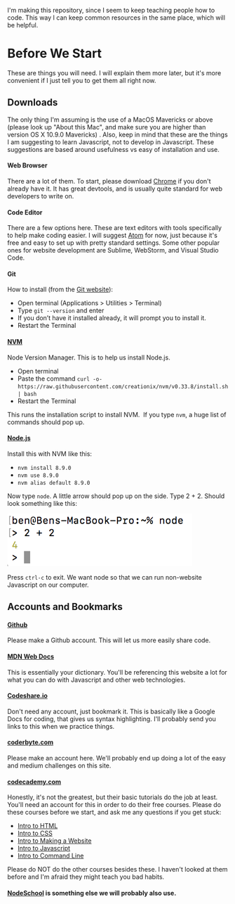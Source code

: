 I'm making this repository, since I seem to keep teaching people how to code. This way I can keep common resources in the same place, which will be helpful.

Before We Start
===========
These are things you will need. I will explain them more later, but it's more convenient if I just tell you to get them all right now.

Downloads
-----------
The only thing I'm assuming is the use of a MacOS Mavericks or above (please look up "About this Mac", and make sure you are higher than version OS X 10.9.0 Mavericks) . Also, keep in mind that these are the things I am suggesting to learn Javascript, not to develop in Javascript. These suggestions are based around usefulness vs easy of installation and use.

#### Web Browser
There are a lot of them. To start, please download [Chrome](https://www.google.com/chrome/) if you don't already have it. It has great devtools, and is usually quite standard for web developers to write on.

#### Code Editor
There are a few options here. These are text editors with tools specifically to help make coding easier. I will suggest [Atom](https://atom.io) for now, just because it's free and easy to set up with pretty standard settings. Some other popular ones for website development are Sublime, WebStorm, and Visual Studio Code.

#### Git
How to install (from the [Git website](https://git-scm.com/book/en/v2/Getting-Started-Installing-Git)):

 - Open terminal (Applications > Utilities > Terminal)
 - Type `git --version` and enter
 - If you don’t have it installed already, it will prompt you to install it.
 - Restart the Terminal

#### [NVM](https://github.com/creationix/nvm)
Node Version Manager. This is to help us install Node.js. 

 - Open terminal
 - Paste the command `curl -o- https://raw.githubusercontent.com/creationix/nvm/v0.33.8/install.sh | bash`
 - Restart the Terminal

This runs the installation script to install NVM. 
If you type `nvm`, a huge list of commands should pop up.

#### [Node.js](https://nodejs.org/en/)
Install this with NVM like this: 

 - `nvm install 8.9.0`
 - `nvm use 8.9.0`
 - `nvm alias default 8.9.0`

Now type `node`. A little arrow should pop up on the side. Type 2 + 2. Should look something like this:

![Node is running!](./images/node-is-running.png)

Press `ctrl-c` to exit.
We want node so that we can run non-website Javascript on our computer.

Accounts and Bookmarks
-----------
#### [Github](https://github.com)
Please make a Github account. This will let us more easily share code.

#### [MDN Web Docs](https://developer.mozilla.org/en-US/)
This is essentially your dictionary. You'll be referencing this website a lot for what you can do with Javascript and other web technologies.

#### [Codeshare.io](http://codeshare.io)
Don't need any account, just bookmark it. This is basically like a Google Docs for coding, that gives us syntax highlighting. I'll probably send you links to this when we practice things.

#### [coderbyte.com](https://coderbyte.com)
Please make an account here. We'll probably end up doing a lot of the easy and medium challenges on this site.

#### [codecademy.com](https://www.codecademy.com)
Honestly, it's not the greatest, but their basic tutorials do the job at least. You'll need an account for this in order to do their free courses. Please do these courses before we start, and ask me any questions if you get stuck:
 - [Intro to HTML](https://www.codecademy.com/courses/learn-html-elements/lessons/intro-to-html/exercises/intro?action=lesson_resume&course_redirect=learn-html)
 - [Intro to CSS](https://www.codecademy.com/courses/learn-css-selectors-visual-rules/lessons/css-setup-selectors/exercises/intro-to-css?action=lesson_resume&course_redirect=learn-css)
 - [Intro to Making a Website](https://www.codecademy.com/courses/make-a-website/lessons/site-structure/exercises/html-css?action=lesson_resume)
 - [Intro to Javascript](https://www.codecademy.com/courses/learn-javascript-introduction/lessons/introduction-to-javascript/exercises/intro?action=lesson_resume&course_redirect=introduction-to-javascript)
 - [Intro to Command Line](https://www.codecademy.com/courses/learn-the-command-line)

Please do NOT do the other courses besides these. I haven't looked at them before and I'm afraid they might teach you bad habits.

#### [NodeSchool](https://nodeschool.io) is something else we will probably also use.
